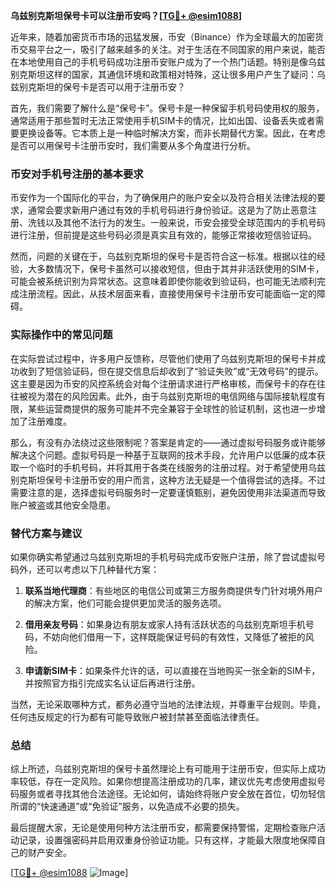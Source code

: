 **乌兹别克斯坦保号卡可以注册币安吗？[[TG💪+ @esim1088](https://t.me/s/esim1088)]**

近年来，随着加密货币市场的迅猛发展，币安（Binance）作为全球最大的加密货币交易平台之一，吸引了越来越多的关注。对于生活在不同国家的用户来说，能否在本地使用自己的手机号码成功注册币安账户成为了一个热门话题。特别是像乌兹别克斯坦这样的国家，其通信环境和政策相对特殊，这让很多用户产生了疑问：乌兹别克斯坦的保号卡是否可以用于注册币安？

首先，我们需要了解什么是“保号卡”。保号卡是一种保留手机号码使用权的服务，通常适用于那些暂时无法正常使用手机SIM卡的情况，比如出国、设备丢失或者需要更换设备等。它本质上是一种临时解决方案，而非长期替代方案。因此，在考虑是否可以用保号卡注册币安时，我们需要从多个角度进行分析。

### 币安对手机号注册的基本要求

币安作为一个国际化的平台，为了确保用户的账户安全以及符合相关法律法规的要求，通常会要求新用户通过有效的手机号码进行身份验证。这是为了防止恶意注册、洗钱以及其他不法行为的发生。一般来说，币安会接受全球范围内的手机号码进行注册，但前提是这些号码必须是真实且有效的，能够正常接收短信验证码。

然而，问题的关键在于，乌兹别克斯坦的保号卡是否符合这一标准。根据以往的经验，大多数情况下，保号卡虽然可以接收短信，但由于其并非活跃使用的SIM卡，可能会被系统识别为异常状态。这意味着即使你能收到验证码，也可能无法顺利完成注册流程。因此，从技术层面来看，直接使用保号卡注册币安可能面临一定的障碍。

### 实际操作中的常见问题

在实际尝试过程中，许多用户反馈称，尽管他们使用了乌兹别克斯坦的保号卡并成功收到了短信验证码，但在提交信息后却收到了“验证失败”或“无效号码”的提示。这主要是因为币安的风控系统会对每个注册请求进行严格审核，而保号卡的存在往往被视为潜在的风险因素。此外，由于乌兹别克斯坦的电信网络与国际接轨程度有限，某些运营商提供的服务可能并不完全兼容于全球性的验证机制，这也进一步增加了注册难度。

那么，有没有办法绕过这些限制呢？答案是肯定的——通过虚拟号码服务或许能够解决这个问题。虚拟号码是一种基于互联网的技术手段，允许用户以低廉的成本获取一个临时的手机号码，并将其用于各类在线服务的注册过程。对于希望使用乌兹别克斯坦保号卡注册币安的用户而言，这种方法无疑是一个值得尝试的选择。不过需要注意的是，选择虚拟号码服务时一定要谨慎甄别，避免因使用非法渠道而导致账户被盗或其他安全隐患。

### 替代方案与建议

如果你确实希望通过乌兹别克斯坦的手机号码完成币安账户注册，除了尝试虚拟号码外，还可以考虑以下几种替代方案：

1. **联系当地代理商**：有些地区的电信公司或第三方服务商提供专门针对境外用户的解决方案，他们可能会提供更加灵活的服务选项。
   
2. **借用亲友号码**：如果身边有朋友或家人持有活跃状态的乌兹别克斯坦手机号码，不妨向他们借用一下，这样既能保证号码的有效性，又降低了被拒的风险。
   
3. **申请新SIM卡**：如果条件允许的话，可以直接在当地购买一张全新的SIM卡，并按照官方指引完成实名认证后再进行注册。

当然，无论采取哪种方式，都务必遵守当地的法律法规，并尊重平台规则。毕竟，任何违反规定的行为都有可能导致账户被封禁甚至面临法律责任。

### 总结

综上所述，乌兹别克斯坦的保号卡虽然理论上有可能用于注册币安，但实际上成功率较低，存在一定风险。如果你想提高注册成功的几率，建议优先考虑使用虚拟号码服务或者寻找其他合法途径。无论如何，请始终将账户安全放在首位，切勿轻信所谓的“快速通道”或“免验证”服务，以免造成不必要的损失。

最后提醒大家，无论是使用何种方法注册币安，都需要保持警惕，定期检查账户活动记录，设置强密码并启用双重身份验证功能。只有这样，才能最大限度地保障自己的财产安全。

[[TG💪+ @esim1088](https://t.me/s/esim1088) ![Image](https://i.postimg.cc/4NQfJmqS/Snipaste-2025-05-13-00-14-12.png)]